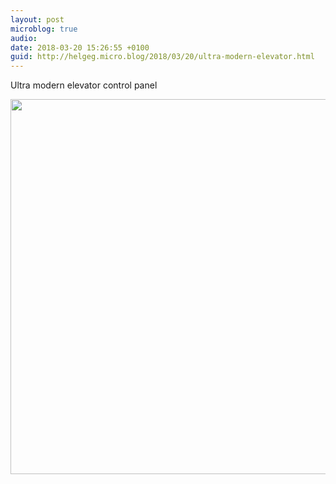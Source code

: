 ```yaml
---
layout: post
microblog: true
audio: 
date: 2018-03-20 15:26:55 +0100
guid: http://helgeg.micro.blog/2018/03/20/ultra-modern-elevator.html
---
```

Ultra modern elevator control panel

<img src="http://microblog.helgegudmundsen.com/uploads/2018/23876b21e5.jpg" width="600" height="600" />
